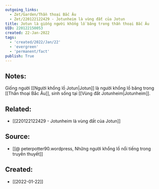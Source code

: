 ```yaml
---
outgoing_links:
  - Zet/Garden/Thần thoại Bắc Âu
  - Zet/220122122429 - Jotunheim là vùng đất của Jotun
title: Jotun là giống người khổng lồ băng trong thần thoại Bắc Âu
UID: 220122150053
created: 22-Jan-2022
tags:
  - 'created/2022/Jan/22'
  - 'evergreen'
  - 'permanent/fact'
publish: True
---
```

## Notes:
Giống người [[Người khổng lồ Jotun|Jotun]] là người khổng lồ băng trong [[Thần thoại Bắc Âu]], sinh sống tại [[Vùng đất Jotunheim|Jotunheim]].

## Related:
- [[220122122429 - Jotunheim là vùng đất của Jotun]]

## Source:
- [[@ peterpotter90.wordpress, Những người khổng lồ nổi tiếng trong truyền thuyết]]



## Created:
- [[2022-01-22]]
